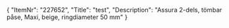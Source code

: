 {
  "ItemNr": "227652",
  "Title": "test",
  "Description": "Assura 2-dels, tömbar påse, Maxi, beige, ringdiameter 50 mm"
}
